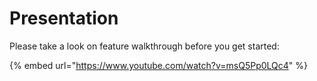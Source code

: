 # Presentation

Please take a look on feature walkthrough before you get started:

{% embed url="https://www.youtube.com/watch?v=msQ5Pp0LQc4" %}

